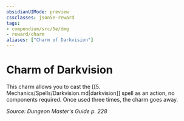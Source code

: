 ```yaml
---
obsidianUIMode: preview
cssclasses: json5e-reward
tags:
- compendium/src/5e/dmg
- reward/charm
aliases: ["Charm of Darkvision"]
---
```

# Charm of Darkvision

This charm allows you to cast the [[5. Mechanics/Spells/Darkvision.md\|darkvision]] spell as an action, no components required. Once used three times, the charm goes away.

*Source: Dungeon Master's Guide p. 228*